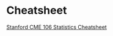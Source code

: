# Cheatsheet

[Stanford CME 106 Statistics Cheatsheet](https://stanford.edu/~shervine/teaching/cme-106/cheatsheet-statistics)
